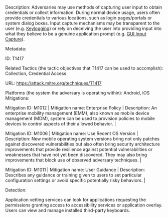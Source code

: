 Description: Adversaries may use methods of capturing user input to obtain credentials or collect information. During normal device usage, users often provide credentials to various locations, such as login pages/portals or system dialog boxes. Input capture mechanisms may be transparent to the user (e.g. [Keylogging](https://attack.mitre.org/techniques/T1417/001)) or rely on deceiving the user into providing input into what they believe to be a genuine application prompt (e.g. [GUI Input Capture](https://attack.mitre.org/techniques/T1417/002)).

Metadata:

ID: T1417

Related Tactics (the tactic objectives that T1417 can be used to accomplish): Collection, Credential Access

URL: https://attack.mitre.org/techniques/T1417

Platforms (the system the adversary is operating within): Android, iOS Mitigations:

Mitigation ID: M1012 | Mitigation name: Enterprise Policy | Description: An enterprise mobility management (EMM), also known as mobile device management (MDM), system can be used to provision policies to mobile devices to control aspects of their allowed behavior. |

Mitigation ID: M1006 | Mitigation name: Use Recent OS Version | Description: New mobile operating system versions bring not only patches against discovered vulnerabilities but also often bring security architecture improvements that provide resilience against potential vulnerabilities or weaknesses that have not yet been discovered. They may also bring improvements that block use of observed adversary techniques. |

Mitigation ID: M1011 | Mitigation name: User Guidance | Description: Describes any guidance or training given to users to set particular configuration settings or avoid specific potentially risky behaviors. |

Detection:

Application vetting services can look for applications requesting the permissions granting access to accessibility services or application overlay. Users can view and manage installed third-party keyboards.